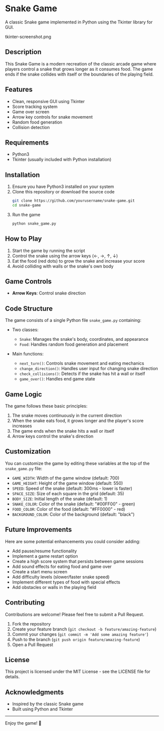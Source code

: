 # Snake Game

A classic Snake game implemented in Python using the Tkinter library for GUI.

tkinter-screenshot.png

## Description

This Snake Game is a modern recreation of the classic arcade game where players control a snake that grows longer as it consumes food. The game ends if the snake collides with itself or the boundaries of the playing field.

## Features

- Clean, responsive GUI using Tkinter
- Score tracking system
- Game over screen
- Arrow key controls for snake movement
- Random food generation
- Collision detection

## Requirements

- Python3
- Tkinter (usually included with Python installation)

## Installation

1. Ensure you have Python3 installed on your system
2. Clone this repository or download the source code
   ```bash
   git clone https://github.com/yourusername/snake-game.git
   cd snake-game
   ```
3. Run the game
   ```bash
   python snake_game.py
   ```

## How to Play

1. Start the game by running the script
2. Control the snake using the arrow keys (←, →, ↑, ↓)
3. Eat the food (red dots) to grow the snake and increase your score
4. Avoid colliding with walls or the snake's own body

## Game Controls

- **Arrow Keys**: Control snake direction

## Code Structure

The game consists of a single Python file `snake_game.py` containing:

- Two classes:
  - `Snake`: Manages the snake's body, coordinates, and appearance
  - `Food`: Handles random food generation and placement

- Main functions:
  - `next_turn()`: Controls snake movement and eating mechanics
  - `change_direction()`: Handles user input for changing snake direction
  - `check_collisions()`: Detects if the snake has hit a wall or itself
  - `game_over()`: Handles end game state

## Game Logic

The game follows these basic principles:
1. The snake moves continuously in the current direction
2. When the snake eats food, it grows longer and the player's score increases
3. The game ends when the snake hits a wall or itself
4. Arrow keys control the snake's direction

## Customization

You can customize the game by editing these variables at the top of the `snake_game.py` file:

- `GAME_WIDTH`: Width of the game window (default: 700)
- `GAME_HEIGHT`: Height of the game window (default: 550)
- `SPEED`: Speed of the snake (default: 300ms - lower is faster)
- `SPACE_SIZE`: Size of each square in the grid (default: 35)
- `BODY_SIZE`: Initial length of the snake (default: 1)
- `SNAKE_COLOR`: Color of the snake (default: "#00FF00" - green)
- `FOOD_COLOR`: Color of the food (default: "#FF0000" - red)
- `BACKGROUND_COLOR`: Color of the background (default: "black")

## Future Improvements

Here are some potential enhancements you could consider adding:

- Add pause/resume functionality
- Implement a game restart option
- Create a high score system that persists between game sessions
- Add sound effects for eating food and game over
- Create a start menu screen
- Add difficulty levels (slower/faster snake speed)
- Implement different types of food with special effects
- Add obstacles or walls in the playing field

## Contributing

Contributions are welcome! Please feel free to submit a Pull Request.

1. Fork the repository
2. Create your feature branch (`git checkout -b feature/amazing-feature`)
3. Commit your changes (`git commit -m 'Add some amazing feature'`)
4. Push to the branch (`git push origin feature/amazing-feature`)
5. Open a Pull Request

## License

This project is licensed under the MIT License - see the LICENSE file for details.

## Acknowledgments

- Inspired by the classic Snake game
- Built using Python and Tkinter

---

Enjoy the game! 🐍
